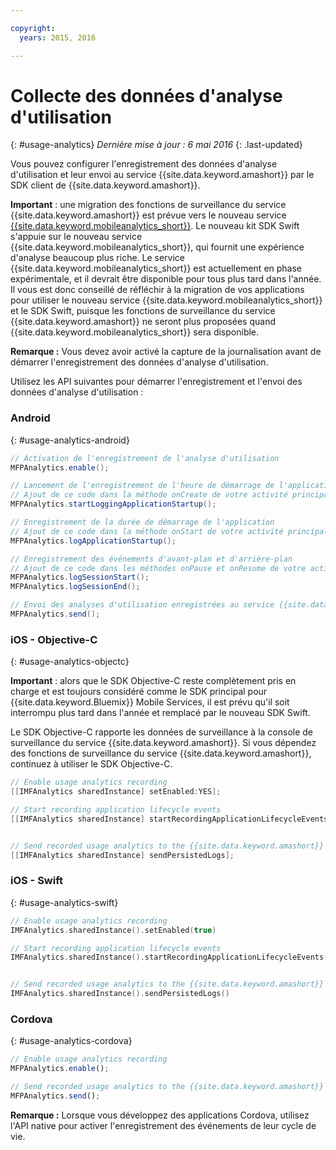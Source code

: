 ```yaml
---

copyright:
  years: 2015, 2016

---
```


# Collecte des données d'analyse d'utilisation
{: #usage-analytics}
*Dernière mise à jour : 6 mai 2016*
{: .last-updated}

Vous pouvez configurer l'enregistrement des données d'analyse d'utilisation et leur envoi au service {{site.data.keyword.amashort}} par le SDK client de {{site.data.keyword.amashort}}.

**Important** : une migration des fonctions de surveillance du service {{site.data.keyword.amashort}} est prévue vers le nouveau service [{{site.data.keyword.mobileanalytics_short}}](https://console.ng.bluemix.net/catalog/services/mobile-analytics). Le nouveau kit SDK Swift s'appuie sur le nouveau service {{site.data.keyword.mobileanalytics_short}}, qui fournit une expérience d'analyse beaucoup plus riche. Le service {{site.data.keyword.mobileanalytics_short}} est actuellement en phase expérimentale, et il devrait être disponible pour tous plus tard dans l'année. Il vous est donc conseillé de réfléchir à la migration de vos applications pour utiliser le nouveau service {{site.data.keyword.mobileanalytics_short}} et le SDK Swift, puisque les fonctions de surveillance du service {{site.data.keyword.amashort}} ne seront plus proposées quand {{site.data.keyword.mobileanalytics_short}} sera disponible.

**Remarque :** Vous devez avoir activé la capture de la journalisation avant de démarrer l'enregistrement des données d'analyse d'utilisation.

Utilisez les API suivantes pour démarrer l'enregistrement et l'envoi des données d'analyse d'utilisation :

### Android
{: #usage-analytics-android}

```Java
// Activation de l'enregistrement de l'analyse d'utilisation
MFPAnalytics.enable();

// Lancement de l'enregistrement de l'heure de démarrage de l'application
// Ajout de ce code dans la méthode onCreate de votre activité principale
MFPAnalytics.startLoggingApplicationStartup();

// Enregistrement de la durée de démarrage de l'application
// Ajout de ce code dans la méthode onStart de votre activité principale
MFPAnalytics.logApplicationStartup();

// Enregistrement des événements d'avant-plan et d'arrière-plan
// Ajout de ce code dans les méthodes onPause et onResume de votre activité principale
MFPAnalytics.logSessionStart();
MFPAnalytics.logSessionEnd();

// Envoi des analyses d'utilisation enregistrées au service {{site.data.keyword.amashort}}
MFPAnalytics.send();
```

### iOS - Objective-C
{: #usage-analytics-objectc}

**Important** : alors que le SDK Objective-C reste complètement pris en charge et est toujours considéré comme le SDK principal pour {{site.data.keyword.Bluemix}} Mobile Services, il est prévu qu'il soit interrompu plus tard dans l'année et remplacé par le nouveau SDK Swift.

Le SDK Objective-C rapporte les données de surveillance à la console de surveillance du service {{site.data.keyword.amashort}}. Si vous dépendez des fonctions de surveillance du service {{site.data.keyword.amashort}}, continuez à utiliser le SDK Objective-C.

```Objective-C
// Enable usage analytics recording
[[IMFAnalytics sharedInstance] setEnabled:YES];

// Start recording application lifecycle events
[[IMFAnalytics sharedInstance] startRecordingApplicationLifecycleEvents];


// Send recorded usage analytics to the {{site.data.keyword.amashort}} Service
[[IMFAnalytics sharedInstance] sendPersistedLogs];
```

### iOS - Swift
{: #usage-analytics-swift}

```Swift
// Enable usage analytics recording
IMFAnalytics.sharedInstance().setEnabled(true)

// Start recording application lifecycle events
IMFAnalytics.sharedInstance().startRecordingApplicationLifecycleEvents()


// Send recorded usage analytics to the {{site.data.keyword.amashort}} Service
IMFAnalytics.sharedInstance().sendPersistedLogs()
```

### Cordova
{: #usage-analytics-cordova}

```JavaScript
// Enable usage analytics recording
MFPAnalytics.enable();

// Send recorded usage analytics to the {{site.data.keyword.amashort}} Service
MFPAnalytics.send();
```
**Remarque :** Lorsque vous développez des applications Cordova, utilisez l'API native pour activer l'enregistrement des événements de leur cycle de vie.
